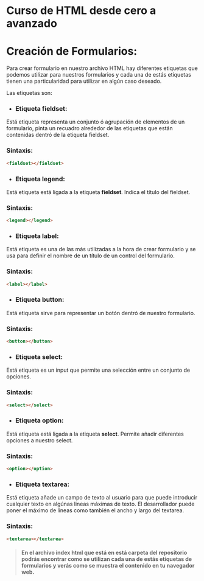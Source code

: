 # Curso de HTML desde cero a avanzado

# Creación de Formularios:
Para crear formulario en nuestro archivo HTML hay diferentes etiquetas que podemos utilizar para nuestros formularios y cada una de estás etiquetas tienen una particularidad para utilizar en algún caso deseado.

Las etiquetas son:

* ### Etiqueta fieldset:
Está etiqueta representa un conjunto ó agrupación de elementos de un formulario, pinta un recuadro alrededor de las etiquetas que están contenidas dentró de la etiqueta fieldset.

### Sintaxis:
```html
<fieldset></fieldset>
```

* ### Etiqueta legend:
Está etiqueta está ligada a la etiqueta **fieldset**. Indica el título del fieldset.

### Sintaxis:
```html
<legend></legend>
```

* ### Etiqueta label:
Está etiqueta es una de las más utilizadas a la hora de crear formulario y se usa para definir el nombre de un título de un control del formulario.

### Sintaxis:
```html
<label></label>
```

* ### Etiqueta button:
Está etiqueta sirve para representar un botón dentró de nuestro formulario.

### Sintaxis:
```html
<button></button>
```

* ### Etiqueta select:
Está etiqueta es un input que permite una selección entre un conjunto de opciones.

### Sintaxis:
```html
<select></select>
```

* ### Etiqueta option:
Está etiqueta está ligada a la etiqueta **select**. Permite añadir diferentes opciones a nuestro select.

### Sintaxis:
```html
<option></option>
```

* ### Etiqueta textarea:
Está etiqueta añade un campo de texto al usuario para que puede introducir cualquier texto en algúnas lineas máximas de texto. El desarrollador puede poner el máximo de lineas como también el ancho y largo del textarea.

### Sintaxis:
```html
<textarea></textarea>
```

> #### En el archivo index html que está en está carpeta del repositorio podrás encontrar como se utilizan cada una de estás etiquetas de formularios y verás como se muestra el contenido en tu navegador web.
